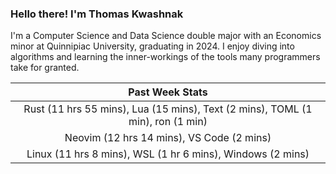 
### Hello there! I'm Thomas Kwashnak

I'm a Computer Science and Data Science double major with an Economics
minor at Quinnipiac University, graduating in 2024.
I enjoy diving into algorithms and learning the inner-workings of the tools
many programmers take for granted.

| Past Week Stats |
| :---: |
| Rust (11 hrs 55 mins), Lua (15 mins), Text (2 mins), TOML (1 min), ron (1 min) |
| Neovim (12 hrs 14 mins), VS Code (2 mins) |
| Linux (11 hrs 8 mins), WSL (1 hr 6 mins), Windows (2 mins) |


